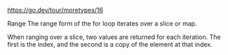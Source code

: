 https://go.dev/tour/moretypes/16

Range
The range form of the for loop iterates over a slice or map.

When ranging over a slice, two values are returned for each iteration. The first is the index, and the second is a copy of the element at that index.